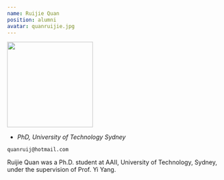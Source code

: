 ```yaml
---
name: Ruijie Quan
position: alumni
avatar: quanruijie.jpg
---
```


<img width="200" src="{{site.baseurl}}/images/people/{{page.avatar}}" data-action="zoom">

- _PhD, University of Technology Sydney_<br>
<!--- _Science coach. Collaborator. Transdisciplinary optimist._-->

<i class="fa fa-envelope-o"></i> `quanruij@hotmail.com`

Ruijie Quan was a Ph.D. student at AAII, University of Technology, Sydney, under the supervision of Prof. Yi Yang.
